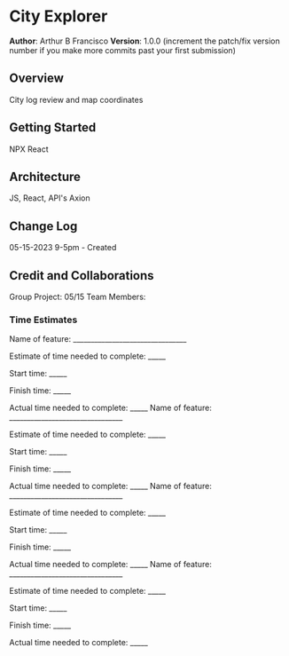 # City Explorer

**Author**: Arthur B Francisco
**Version**: 1.0.0 (increment the patch/fix version number if you make more commits past your first submission)

## Overview
<!-- Provide a high level overview of what this application is and why you are building it, beyond the fact that it's an assignment for this class. (i.e. What's your problem domain?) -->
City log review and map coordinates
## Getting Started
<!-- What are the steps that a user must take in order to build this app on their own machine and get it running? -->
NPX React 
## Architecture
<!-- Provide a detailed description of the application design. What technologies (languages, libraries, etc) you're using, and any other relevant design information. -->
JS, React, API's Axion
## Change Log
<!-- Use this area to document the iterative changes made to your application as each feature is successfully implemented. Use time stamps. Here's an example:
01-01-2001 4:59pm - Application now has a fully-functional express server, with a GET route for the location resource. -->
05-15-2023 9-5pm - Created


## Credit and Collaborations
<!-- Give credit (and a link) to other people or resources that helped you build this application. -->
Group Project:
05/15 Team Members:


### Time Estimates

Name of feature: ________________________________

Estimate of time needed to complete: _____

Start time: _____

Finish time: _____

Actual time needed to complete: _____
Name of feature: ________________________________

Estimate of time needed to complete: _____

Start time: _____

Finish time: _____

Actual time needed to complete: _____
Name of feature: ________________________________

Estimate of time needed to complete: _____

Start time: _____

Finish time: _____

Actual time needed to complete: _____
Name of feature: ________________________________

Estimate of time needed to complete: _____

Start time: _____

Finish time: _____

Actual time needed to complete: _____
